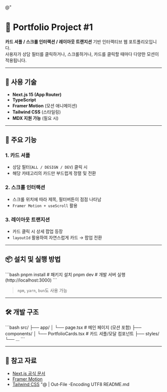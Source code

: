 @"
# 📁 Portfolio Project #1

**카드 셔플 / 스크롤 인터랙션 / 레이아웃 트랜지션** 기반 인터랙티브 웹 포트폴리오입니다.  
사용자가 상담 필터를 클릭하거나, 스크롤하거나, 카드를 클릭할 때마다 다양한 모션이 적용됩니다.

---

## 🚀 사용 기술

- **Next.js 15 (App Router)**
- **TypeScript**
- **Framer Motion** (모션 애니메이션)
- **Tailwind CSS** (스타일링)
- **MDX 지원 가능** (필요 시)

---

## 🧩 주요 기능

### 1. 카드 셔플
- 상담 필터(`ALL / DESIGN / DEV`) 클릭 시
- 해당 카테고리의 카드만 부드럽게 정렬 및 전환

### 2. 스크롤 인터랙션
- 스크롤 위치에 따라 제목, 필터버튼이 점점 나타남
- `Framer Motion + useScroll` 활용

### 3. 레이아웃 트랜지션
- 카드 클릭 시 상세 팝업 등장
- `layoutId` 활용하여 자연스럽게 카드 → 팝업 전환

---

## 📦 설치 및 실행 방법

\`\`\`bash
pnpm install    # 패키지 설치
pnpm dev        # 개발 서버 실행 (http://localhost:3000)
\`\`\`

> `npm`, `yarn`, `bun`도 사용 가능

---

## 🛠️ 개발 구조

\`\`\`bash
src/
├── app/
│   └── page.tsx       # 메인 페이지 (모션 포함)
├── components/
│   └── PortfolioCards.tsx # 카드 셔플/모달 컴포넌트
├── styles/
└── ...
\`\`\`

---

## 📝 참고 자료

- [Next.js 공식 문서](https://nextjs.org/docs)
- [Framer Motion](https://www.framer.com/motion/)
- [Tailwind CSS](https://tailwindcss.com/)
"@ | Out-File -Encoding UTF8 README.md
